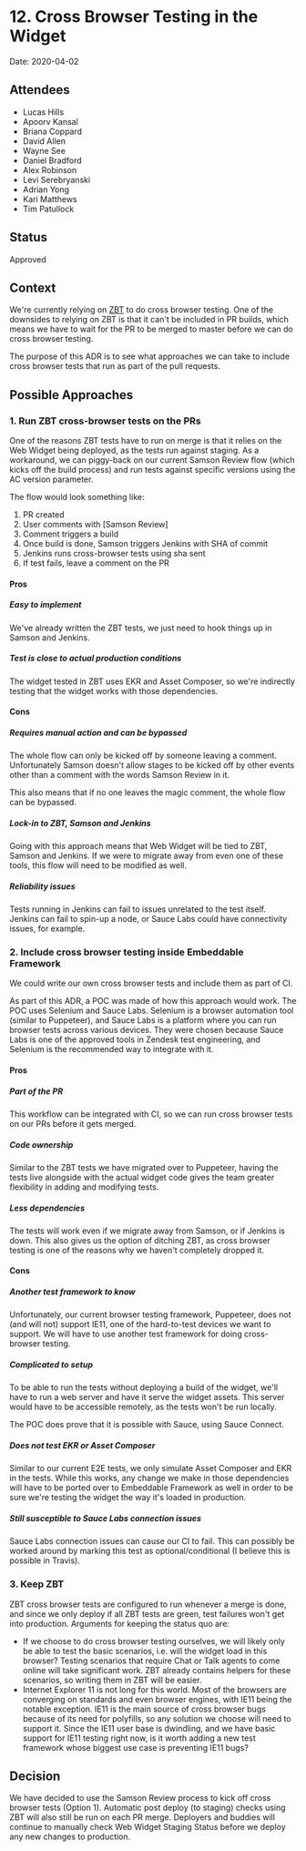 # 12. Cross Browser Testing in the Widget

Date: 2020-04-02

## Attendees

- Lucas Hills
- Apoorv Kansal
- Briana Coppard
- David Allen
- Wayne See
- Daniel Bradford
- Alex Robinson
- Levi Serebryanski
- Adrian Yong
- Kari Matthews
- Tim Patullock

## Status

Approved

## Context

We're currently relying on [ZBT](https://github.com/zendesk/zendesk_browser_tests)
to do cross browser testing.
One of the downsides to relying on ZBT is that it can't be included in PR builds,
which means we have to wait for the PR to be merged to master before
we can do cross browser testing.

The purpose of this ADR is to see what approaches we can take to include
cross browser tests that run as part of the pull requests.

## Possible Approaches

### 1. Run ZBT cross-browser tests on the PRs

One of the reasons ZBT tests have to run on merge is that it relies
on the Web Widget being deployed, as the tests run against staging.
As a workaround, we can piggy-back on our current Samson Review flow (which
kicks off the build process) and run tests against specific versions using
the AC version parameter.

The flow would look something like:

1. PR created
2. User comments with [Samson Review]
3. Comment triggers a build
4. Once build is done, Samson triggers Jenkins with SHA of commit
5. Jenkins runs cross-browser tests using sha sent
6. If test fails, leave a comment on the PR

#### Pros

##### Easy to implement

We've already written the ZBT tests, we just need to hook things up in Samson
and Jenkins.

##### Test is close to actual production conditions

The widget tested in ZBT uses EKR and Asset Composer, so we're indirectly
testing that the widget works with those dependencies.

#### Cons

##### Requires manual action and can be bypassed

The whole flow can only be kicked off by someone leaving a comment. Unfortunately
Samson doesn't allow stages to be kicked off by other events other than
a comment with the words Samson Review in it.

This also means that if no one leaves the magic comment, the whole flow
can be bypassed.

##### Lock-in to ZBT, Samson and Jenkins

Going with this approach means that Web Widget will be tied to ZBT, Samson and
Jenkins. If we were to migrate away from even one of these tools, this flow will
need to be modified as well.

##### Reliability issues

Tests running in Jenkins can fail to issues unrelated to the test itself.
Jenkins can fail to spin-up a node, or Sauce Labs could have connectivity issues,
for example.

### 2. Include cross browser testing inside Embeddable Framework

We could write our own cross browser tests and include them as part of CI.

As part of this ADR, a POC was made of how this approach would work.
The POC uses Selenium and Sauce Labs. Selenium is a
browser automation tool (similar to Puppeteer), and Sauce Labs is a platform
where you can run browser tests across various devices. They were chosen
because Sauce Labs is one of the approved tools in Zendesk test engineering,
and Selenium is the recommended way to integrate with it.

#### Pros

##### Part of the PR

This workflow can be integrated with CI, so we can run cross browser tests
on our PRs before it gets merged.

##### Code ownership

Similar to the ZBT tests we have migrated over to Puppeteer, having the tests
live alongside with the actual widget code gives the team greater
flexibility in adding and modifying tests.

##### Less dependencies

The tests will work even if we migrate away from Samson, or if Jenkins is down.
This also gives us the option of ditching ZBT, as cross browser testing is
one of the reasons why we haven't completely dropped it.

#### Cons

##### Another test framework to know

Unfortunately, our current browser testing framework, Puppeteer, does not (and will not)
support IE11, one of the hard-to-test devices we want to support. We will
have to use another test framework for doing cross-browser testing.

##### Complicated to setup

To be able to run the tests without deploying a build of the widget,
we'll have to run a web server and have it serve the widget assets. This server
would have to be accessible remotely, as the tests won't be run locally.

The POC does prove that it is possible with Sauce, using Sauce Connect.

##### Does not test EKR or Asset Composer

Similar to our current E2E tests, we only simulate Asset Composer and
EKR in the tests. While this works, any change we make in those dependencies
will have to be ported over to Embeddable Framework as well in order to be sure
we're testing the widget the way it's loaded in production.

##### Still susceptible to Sauce Labs connection issues

Sauce Labs connection issues can cause our CI to fail. This can possibly be worked
around by marking this test as optional/conditional (I believe this is possible
in Travis).

### 3. Keep ZBT

ZBT cross browser tests are configured to run whenever a merge is done, and since
we only deploy if all ZBT tests are green, test failures won't get into
production. Arguments for keeping the status quo are:

- If we choose to do cross browser testing ourselves, we will likely only
  be able to test the basic scenarios, i.e. will the widget load
  in this browser? Testing scenarios that require Chat or Talk agents to come online
  will take significant work. ZBT already contains helpers for these scenarios,
  so writing them in ZBT will be easier.
- Internet Explorer 11 is not long for this world. Most of the browsers are
  converging on standards and even browser engines, with IE11 being the notable
  exception. IE11 is the main source of cross browser bugs because of its need
  for polyfills, so any solution we choose will need to support it. Since the IE11
  user base is dwindling, and we have basic support for IE11 testing right now,
  is it worth adding a new test framework whose biggest use case is preventing
  IE11 bugs?

## Decision

We have decided to use the Samson Review process to kick off cross browser tests (Option 1).
Automatic post deploy (to staging) checks using ZBT will also still be run on each PR merge.
Deployers and buddies will continue to manually check Web Widget Staging Status before we deploy any new changes to production.
